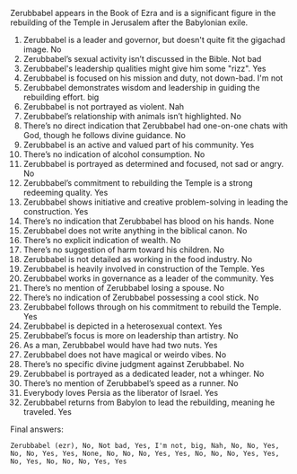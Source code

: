 Zerubbabel appears in the Book of Ezra and is a significant figure in the rebuilding of the Temple in Jerusalem after the Babylonian exile.

1. Zerubbabel is a leader and governor, but doesn't quite fit the gigachad image. No
2. Zerubbabel’s sexual activity isn’t discussed in the Bible. Not bad
3. Zerubbabel's leadership qualities might give him some "rizz". Yes
4. Zerubbabel is focused on his mission and duty, not down-bad. I'm not
5. Zerubbabel demonstrates wisdom and leadership in guiding the rebuilding effort. big
6. Zerubbabel is not portrayed as violent. Nah
7. Zerubbabel’s relationship with animals isn’t highlighted. No
8. There’s no direct indication that Zerubbabel had one-on-one chats with God, though he follows divine guidance. No
9. Zerubbabel is an active and valued part of his community. Yes
10. There’s no indication of alcohol consumption. No
11. Zerubbabel is portrayed as determined and focused, not sad or angry. No
12. Zerubbabel’s commitment to rebuilding the Temple is a strong redeeming quality. Yes
13. Zerubbabel shows initiative and creative problem-solving in leading the construction. Yes
14. There’s no indication that Zerubbabel has blood on his hands. None
15. Zerubbabel does not write anything in the biblical canon. No
16. There’s no explicit indication of wealth. No
17. There’s no suggestion of harm toward his children. No
18. Zerubbabel is not detailed as working in the food industry. No
19. Zerubbabel is heavily involved in construction of the Temple. Yes
20. Zerubbabel works in governance as a leader of the community. Yes
21. There’s no mention of Zerubbabel losing a spouse. No
22. There’s no indication of Zerubbabel possessing a cool stick. No
23. Zerubbabel follows through on his commitment to rebuild the Temple. Yes
24. Zerubbabel is depicted in a heterosexual context. Yes
25. Zerubbabel’s focus is more on leadership than artistry. No
26. As a man, Zerubbabel would have had two nuts. Yes
27. Zerubbabel does not have magical or weirdo vibes. No
28. There’s no specific divine judgment against Zerubbabel. No
29. Zerubbabel is portrayed as a dedicated leader, not a whinger. No
30. There’s no mention of Zerubbabel’s speed as a runner. No
31. Everybody loves Persia as the liberator of Israel. Yes
32. Zerubbabel returns from Babylon to lead the rebuilding, meaning he traveled. Yes

Final answers:

```Zerubbabel (ezr), No, Not bad, Yes, I'm not, big, Nah, No, No, Yes, No, No, Yes, Yes, None, No, No, No, Yes, Yes, No, No, No, Yes, Yes, No, Yes, No, No, No, Yes, Yes```